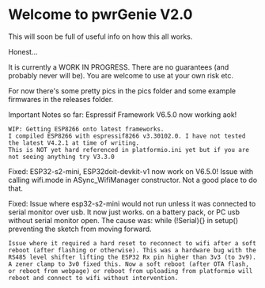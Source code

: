 # Welcome to pwrGenie V2.0
This will soon be full of useful info on how this all works.

Honest...

It is currently a WORK IN PROGRESS. There are no guarantees (and probably never will be).
You are welcome to use at your own risk etc.

For now there's some pretty pics in the pics folder and some example firmwares in the releases folder.

Important Notes so far:
    Espressif Framework V6.5.0 now working aok!
    
    WIP: Getting ESP8266 onto latest frameworks.
    I compiled ESP8266 with espressif8266 v3.30102.0. I have not tested the latest V4.2.1 at time of writing.
    This is NOT yet hard referenced in platformio.ini yet but if you are not seeing anything try V3.3.0

Fixed:
    ESP32-s2-mini, ESP32doit-devkit-v1 now work on V6.5.0! Issue with calling wifi.mode in ASync_WifiManager constructor. Not a good place to do that.

Fixed:
    Issue where esp32-s2-mini would not run unless it was connected to serial monitor over usb. It now just works. on a battery pack, or PC usb without serial monitor open. The cause was: while (!Serial){} in setup() preventing the sketch from moving forward. 

    Issue where it required a hard reset to reconnect to wifi after a soft reboot (after flashing or otherwise). This was a hardware bug with the RS485 level shifter lifting the ESP32 Rx pin higher than 3v3 (to 3v9). A zener clamp to 3v0 fixed this. Now a soft reboot (after OTA flash, or reboot from webpage) or reboot from uploading from platformio will reboot and connect to wifi without intervention.